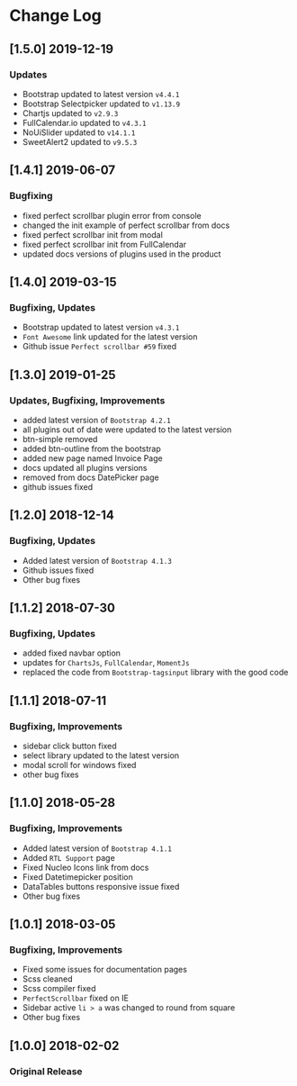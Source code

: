 # Change Log

## [1.5.0] 2019-12-19
### Updates
- Bootstrap updated to latest version `v4.4.1`
- Bootstrap Selectpicker updated to `v1.13.9`
- Chartjs updated to `v2.9.3`
- FullCalendar.io updated to `v4.3.1`
- NoUiSlider updated to `v14.1.1`
- SweetAlert2 updated to `v9.5.3`

## [1.4.1] 2019-06-07
### Bugfixing
- fixed perfect scrollbar plugin error from console
- changed the init example of perfect scrollbar from docs
- fixed perfect scrollbar init from modal
- fixed perfect scrollbar init from FullCalendar
- updated docs versions of plugins used in the product

## [1.4.0] 2019-03-15
### Bugfixing, Updates
- Bootstrap updated to latest version `v4.3.1`
- `Font Awesome` link updated for the latest version
- Github issue `Perfect scrollbar #59` fixed


## [1.3.0] 2019-01-25
### Updates, Bugfixing, Improvements
- added latest version of `Bootstrap 4.2.1`
- all plugins out of date were updated to the latest version
- btn-simple removed
- added btn-outline from the bootstrap
- added new page named Invoice Page
- docs updated all plugins versions
- removed from docs DatePicker page
- github issues fixed

## [1.2.0] 2018-12-14
### Bugfixing, Updates
- Added latest version of `Bootstrap 4.1.3`
- Github issues fixed
- Other bug fixes

## [1.1.2] 2018-07-30
### Bugfixing, Updates
- added fixed navbar option
- updates for `ChartsJs`, `FullCalendar`, `MomentJs`
- replaced the code from `Bootstrap-tagsinput` library with the good code

## [1.1.1] 2018-07-11
### Bugfixing, Improvements
- sidebar click button fixed
- select library updated to the latest version
- modal scroll for windows fixed
- other bug fixes

## [1.1.0] 2018-05-28
### Bugfixing, Improvements
- Added latest version of `Bootstrap 4.1.1`
- Added `RTL Support` page
- Fixed Nucleo Icons link from docs
- Fixed Datetimepicker position
- DataTables buttons responsive issue fixed
- Other bug fixes

## [1.0.1] 2018-03-05
### Bugfixing, Improvements
- Fixed some issues for documentation pages
- Scss cleaned
- Scss compiler fixed
- `PerfectScrollbar` fixed on IE
- Sidebar active `li > a` was changed to round from square
- Other bug fixes

## [1.0.0] 2018-02-02
### Original Release
